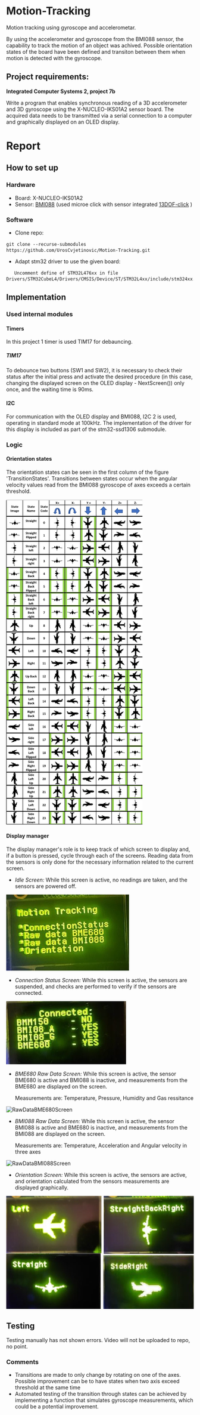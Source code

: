 # Motion-Tracking
Motion tracking using gyroscope and accelerometar.

By using the accelerometer and gyroscope from the BMI088 sensor, the capability to track the motion of an object was achived. Possible orientation states of the board have been defined and transiton between them when motion is detected with the gyroscope.

## Project requirements:
**Integrated Computer Systems 2, project 7b**

Write a program that enables synchronous reading of a 3D accelerometer and 3D gyroscope using the X-NUCLEO-IKS01A2 sensor board. The acquired data needs to be transmitted via a serial connection to a computer and graphically displayed on an OLED display.

 # Report 
 ## How to set up
 ### Hardware
 - Board: X-NUCLEO-IKS01A2
 - Sensor: [BMI088](https://www.bosch-sensortec.com/products/motion-sensors/imus/bmi088/) (used microe click with sensor integrated [13DOF-click](https://www.mikroe.com/13dof-click) )
 ### Software
 - Clone repo:
```
git clone --recurse-submodules https://github.com/UrosCvjetinovic/Motion-Tracking.git
```
 - Adapt stm32 driver to use the given board:
```
   Uncomment define of STM32L476xx in file Drivers/STM32CubeL4/Drivers/CMSIS/Device/ST/STM32L4xx/include/stm324xx.h:Line78
```
 
 ## Implementation
 
 ### Used internal modules
 
 #### Timers
 In this project 1 timer is used TIM17 for debauncing. 
 
 ##### TIM17
 To debounce two buttons (SW1 and SW2), it is necessary to check their status after the initial press and activate the desired procedure (in this case, changing the displayed screen on the OLED display - NextScreen()) only once, and the waiting time is 90ms.
 
 #### I2C
 For communication with the OLED display and BMI088, I2C 2 is used, operating in standard mode at 100kHz. The implementation of the driver for this display is included as part of the stm32-ssd1306 submodule.
 
 ### Logic
 
 #### Orientation states
 The orientation states can be seen in the first column of the figure 'TransitionStates'. Transitions between states occur when the angular velocity values read from the BMI088 gyroscope of axes exceeds a certain threshold.
 
 
 ![TransitionStates](https://github.com/UrosCvjetinovic/Motion-Tracking/blob/master/img/TransitionStates.png)
 
 #### Display manager
 The display manager's role is to keep track of which screen to display and, if a button is pressed, cycle through each of the screens. Reading data from the sensors is only done for the necessary information related to the current screen.
 
 - *Idle Screen:*
    While this screen is active, no readings are taken, and the sensors are powered off.
	
 ![IdleScreen](https://github.com/UrosCvjetinovic/Motion-Tracking/blob/master/img/IdleScreen.jpeg)
 
 - *Connection Status Screen:*
    While this screen is active, the sensors are suspended, and checks are performed to verify if the sensors are connected.
	
 ![ConnectionStatusScreen](https://github.com/UrosCvjetinovic/Motion-Tracking/blob/master/img/ConnectionStatusScreen.jpeg)
 
 - *BME680 Raw Data Screen:*
    While this screen is active, the sensor BME680 is active and BMI088 is inactive, and measurements from the BME680 are displayed on the screen.
	
	Measurements are: Temperature, Pressure, Humidity and Gas ressitance
	
 ![RawDataBME680Screen](https://github.com/UrosCvjetinovic/Motion-Tracking/blob/master/img/RawDataBME680Screen.jpeg)
 
 - *BMI088 Raw Data Screen:*
    While this screen is active, the sensor BMI088 is active and BME680 is inactive, and measurements from the BMI088 are displayed on the screen.
	
	Measurements are: Temperature, Acceleration and Angular velocity in three axes
	
 ![RawDataBMI088Screen](https://github.com/UrosCvjetinovic/Motion-Tracking/blob/master/img/RawDataBMI088Screen.jpeg)
 
 - *Orientation Screen:* 
    While this screen is active, the sensors are active, and orientation calculated from the sensors measurements are displayed graphically.
	
 ![OrientationScreen](https://github.com/UrosCvjetinovic/Motion-Tracking/blob/master/img/OrientationScreen.jpeg)

 
 ## Testing
 Testing manually has not shown errors. Video will not be uploaded to repo, no point.
 
 ### Comments
 - Transitions are made to only change by rotating on one of the axes. Possible improvement can be to have states when two axis exceed threshold at the same time
 - Automated testing of the transition through states can be achieved by implementing a function that simulates gyroscope measurements, which could be a potential improvement.
 
